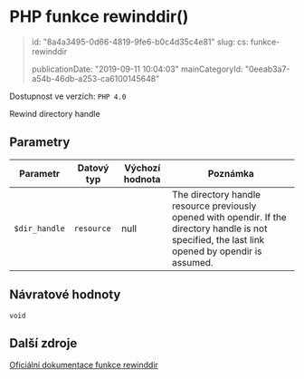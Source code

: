 PHP funkce rewinddir()
======================

> id: "8a4a3495-0d66-4819-9fe6-b0c4d35c4e81"
> slug:
> 	cs: funkce-rewinddir
>
> publicationDate: "2019-09-11 10:04:03"
> mainCategoryId: "0eeab3a7-a54b-46db-a253-ca6100145648"

Dostupnost ve verzích: `PHP 4.0`

Rewind directory handle


Parametry
--------------

| Parametr | Datový typ | Výchozí hodnota | Poznámka |
|-----|-----|-----|-----|
| `$dir_handle` | `resource` | null | The directory handle resource previously opened with opendir. If the directory handle is not specified, the last link opened by opendir is assumed. |


Návratové hodnoty
----------------

`void`



Další zdroje
------------

[Oficiální dokumentace funkce rewinddir](https://www.php.net/manual/en/function.rewinddir.php)
